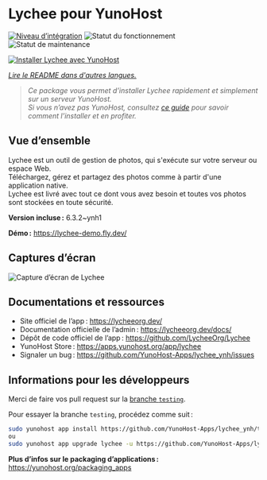 <!--
Nota bene : ce README est automatiquement généré par <https://github.com/YunoHost/apps/tree/master/tools/readme_generator>
Il NE doit PAS être modifié à la main.
-->

# Lychee pour YunoHost

[![Niveau d’intégration](https://apps.yunohost.org/badge/integration/lychee)](https://ci-apps.yunohost.org/ci/apps/lychee/)
![Statut du fonctionnement](https://apps.yunohost.org/badge/state/lychee)
![Statut de maintenance](https://apps.yunohost.org/badge/maintained/lychee)

[![Installer Lychee avec YunoHost](https://install-app.yunohost.org/install-with-yunohost.svg)](https://install-app.yunohost.org/?app=lychee)

*[Lire le README dans d'autres langues.](./ALL_README.md)*

> *Ce package vous permet d’installer Lychee rapidement et simplement sur un serveur YunoHost.*  
> *Si vous n’avez pas YunoHost, consultez [ce guide](https://yunohost.org/install) pour savoir comment l’installer et en profiter.*

## Vue d’ensemble

Lychee est un outil de gestion de photos, qui s'exécute sur votre serveur ou espace Web.  
Téléchargez, gérez et partagez des photos comme à partir d'une application native.  
Lychee est livré avec tout ce dont vous avez besoin et toutes vos photos sont stockées en toute sécurité.


**Version incluse :** 6.3.2~ynh1

**Démo :** <https://lychee-demo.fly.dev/>

## Captures d’écran

![Capture d’écran de Lychee](./doc/screenshots/screenshot.jpg)

## Documentations et ressources

- Site officiel de l’app : <https://lycheeorg.dev/>
- Documentation officielle de l’admin : <https://lycheeorg.dev/docs/>
- Dépôt de code officiel de l’app : <https://github.com/LycheeOrg/Lychee>
- YunoHost Store : <https://apps.yunohost.org/app/lychee>
- Signaler un bug : <https://github.com/YunoHost-Apps/lychee_ynh/issues>

## Informations pour les développeurs

Merci de faire vos pull request sur la [branche `testing`](https://github.com/YunoHost-Apps/lychee_ynh/tree/testing).

Pour essayer la branche `testing`, procédez comme suit :

```bash
sudo yunohost app install https://github.com/YunoHost-Apps/lychee_ynh/tree/testing --debug
ou
sudo yunohost app upgrade lychee -u https://github.com/YunoHost-Apps/lychee_ynh/tree/testing --debug
```

**Plus d’infos sur le packaging d’applications :** <https://yunohost.org/packaging_apps>
